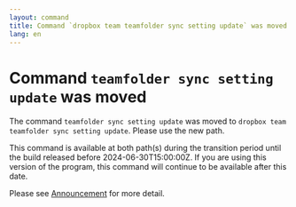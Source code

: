 ```yaml
---
layout: command
title: Command `dropbox team teamfolder sync setting update` was moved
lang: en
---
```


# Command `teamfolder sync setting update` was moved

The command `teamfolder sync setting update` was moved to `dropbox team teamfolder sync setting update`. Please use the new path.

This command is available at both path(s) during the transition period until the build released before 2024-06-30T15:00:00Z. If you are using this version of the program, this command will continue to be available after this date.

Please see [Announcement](https://github.com/watermint/toolbox/discussions/799) for more detail.


